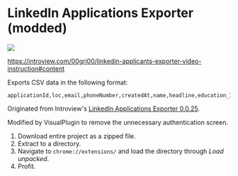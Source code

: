 # LinkedIn Applications Exporter (modded)

![](https://i.vimeocdn.com/video/1889247789-1bed161b30f7b42bcb591da218c92315d21d9988357b40b48d946883fbd5d966-d)

https://introview.com/00gri00/linkedin-applicants-exporter-video-instruction#content

Exports CSV data in the following format:

```csv
applicationId,loc,email,phoneNumber,createdAt,name,headline,education_1,education_2,education_3,education_4,expirience_1,expirience_2,expirience_3
```

Originated from Introview's [LinkedIn Applications Exporter 0.0.25](https://www.crxsoso.com/webstore/detail/nenpfcppjapnadplgpeldoafnfccbjoh).

Modified by VisualPlugin to remove the unnecessary authentication screen.

1. Download entire project as a zipped file.
2. Extract to a directory.
3. Navigate to `chrome://extensions/` and load the directory through _Load unpacked_.
4. Profit.
